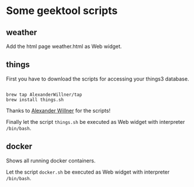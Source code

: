 # Some geektool scripts

## weather
Add the html page weather.html as Web widget.

## things
First you have to download the scripts for accessing your things3 database.

```

brew tap AlexanderWillner/tap
brew install things.sh

```

Thanks to [Alexander Willner](https://github.com/AlexanderWillner/things.sh)  for the scripts!

Finally let the script `things.sh` be executed as Web widget with interpreter `/bin/bash`.


## docker
Shows all running docker containers.

Let the script `docker.sh` be executed as Web widget with interpreter `/bin/bash`.
